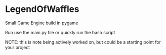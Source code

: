 # LegendOfWaffles
Small Game Engine build in pygame 

Run use the main.py file or quickly run the bash script

NOTE: this is note being actively worked on, but could be a starting point for your project
